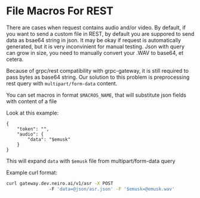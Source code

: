 # File Macros For REST

There are cases when request contains audio and/or video. By default, if you want to send a custom file in REST, by default you are suppored to send data as bsae64 string in json. It may be okay if request is automatically generated, but it is very inconvinient for manual testing. Json with query can grow in size, you need to manually convert your .WAV to base64, et cetera.

Because of grpc/rest compatibility with grpc-gateway, it is still required to pass bytes as base64 string. Our solution to this problem is preprocessing rest query with `multipart/form-data` content.

You can set macros in format `$MACROS_NAME`, that will substitute json fields with content of a file

Look at this example:

```
{
    "token": "",
    "audio": {
        "data": "$emusk"
    }
}
```

This will expand `data` with `$emusk` file from  multipart/form-data query

Example curl format:

```bash
curl gateway.dev.neiro.ai/v1/asr -X POST 
				-F 'data=@json/asr.json' -F '$emusk=@emusk.wav'
```